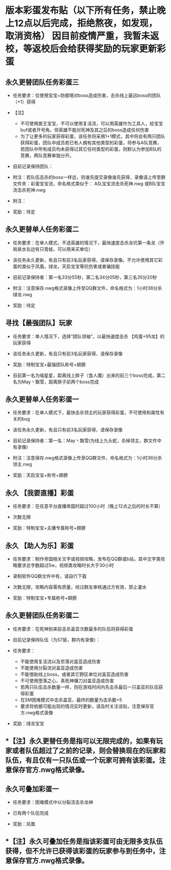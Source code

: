 版本彩蛋发布贴（以下所有任务，禁止晚上12点以后完成，拒绝熬夜，如发现，取消资格）
因目前疫情严重，我暂未返校，等返校后会给获得奖励的玩家更新彩蛋
==============

永久更替团队任务彩蛋三
---------------
* 任务要求：仅使用宝宝+防御塔对boss造成伤害，击杀线上最远boss的团队（+1）获得

* 【注】
  * 不可使用兽王宝宝，不可以使用复活流，可以用英雄作为工具人，给宝宝buf或者开号角，但英雄不能对死神及其之后的boss造成任何伤害
  * 为了让更多的玩家获得彩蛋，该任务将采用1+1模式，其中将会有两只团队获得彩蛋，团队中成员若已有人拥有其他类型的彩蛋，将参与A队竞赛，若团队中所有成员均未获得过其它任何类型的彩蛋，则默认为参加B队的竞赛，两队竞赛单独分开。
  
* 目前记录保持团队：

* 附注：若队伍击杀的boss一样远，则谁先提交录像谁先获得，录像请上传至群文件夹：彩蛋宝宝流，命名格式类似于： A队宝宝流击杀死神.nwg 或B队宝宝流击杀死神.nwg

* 附注：

* 奖励：待定


永久更替单人任务彩蛋二
---------------
* 任务要求：在单人模式，不选英雄的情况下，最快速度击杀龙坑第一条龙（开局泉水左边有只青蛙，可以用来买单位）

* 该任务永久更新，有且只有前3名玩家获得，请保存录像。不允许使用其它彩蛋的类似于凤凰，绿龙，天启宝宝等抗伤害或者骗技能
  
* 目前记录保持者：第一名33分55秒，第二名34分05秒，第三名35分20秒

* 附注：注意保存.nwg格式录像上传至QQ群文件，命名格式为：1小时36分杀绿龙.nwg

* 奖励：待定

寻找【最强团队】玩家
---------------
* 任务要求：单人情况下，选择“团队领袖”，以最快速度击杀 【鸡蛋+95龙】的玩家获得

* 该任务永久更新，有且只有前3名玩家获得，请保存录像

* 奖励：特制宝宝+最强团队称号+翅膀

* 目前第一名为喵星星，距离线上胖子（食人魔）出来的前三个boss完成，第二名为May丶飘雪，距离胖子前两个boss完成

永久更替单人任务彩蛋一
---------------
* 任务要求：在单人模式下，最快击杀领主的玩家获得彩蛋，不可使用和属性有关的bug

* 该任务永久更新，有且只有前3名玩家获得，请保存录像
  
* 目前记录保持者：第一名：May丶飘雪(为线上九头蛇，杀掉领主，群文件中有录像)

* 附注：注意保存.nwg格式录像上传至QQ群文件，命名格式为：1小时36分杀领主.nwg

* 奖励：天启宝宝+称号+翅膀

永久 【我要直播】彩蛋
---------------
* 任务要求：在任意平台直播帝国时超过100小时（晚上12点之后的时长不算）

* 次数无限

* 奖励：特制宝宝+主播专属称号+翅膀


永久 【助人为乐】彩蛋
---------------
* 任务要求：制作帝国相关文字或视频攻略，发布在QQ群或b站，其中文字类攻略要求总字数超过5w，视频类攻略时长大于30小时
  
* 录制软件QQ群文件中有，请自行下载

* 次数无限，攻略内容需有质量，经过群友审核通过方有效，禁止灌水

* 奖励：特制宝宝+专属称号+翅膀





永久更替团队任务彩蛋二
---------------
* 任务要求：在死神到来前击杀盖亚次数最多的队伍将获得彩蛋

* 目前记录保持队伍（为57层，群内有录像）：   

* 任务要求：
  * 不能使用复活流以及奈落对盖亚造成伤害
  * 不能使用分裂流对盖亚造成伤害
  * 不能借助线上boss，或者其它野区单位对盖亚造成伤害
  * 不可使用堕落之心，真死神镰刀对盖亚造成伤害
  * 若两只队伍击杀数量一样，则在游戏时间内先击杀最后一只盖亚的队伍获得彩蛋
  * 在SM困难模式中击杀盖亚，最终的数量为击杀数+5
  * 要求将依据可能出现的情况实时更新，请及时关注该贴，注意保存官方.nwg格式录像
 
* 奖励：绿龙宝宝 

*【注】永久更替任务是指可以无限完成的，如果有玩家或者队伍超过了之前的记录，则会替换现在的玩家和队伍，有且仅有一只队伍或一个玩家可拥有该彩蛋。注意保存官方.nwg格式录像。
---------------

永久可叠加彩蛋一
---------------
* 任务要求：困难模式中以分裂流击杀龙神

* 已有两个队伍完成  
  
* 奖励：凤凰 

*【注】永久可叠加任务是指该彩蛋可由无限多支队伍获得，但不允许已获得该彩蛋的玩家参与到任务中，注意保存官方.nwg格式录像。
---------------








  
  
  
